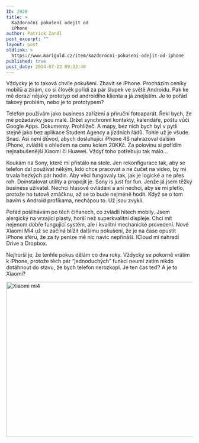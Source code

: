```yaml
---
ID: 2928
title: >
  Každoroční pokušení odejít od
  iPhone
author: Patrick Zandl
post_excerpt: ""
layout: post
oldlink: >
  https://www.marigold.cz/item/kazdorocni-pokuseni-odejit-od-iphone
published: true
post_date: 2014-07-23 09:33:40
---
```

<p>Vždycky je to taková chvíle pokušení. Zbavit se iPhone. Procházím ceníky mobilů a zírám, co si člověk pořídí za pár šlupek ve světě Androidu. Pak ke mě dorazí nějaký prototyp od androidího klienta a já znejistím. Je to pořád takový problém, nebo je to prototypem?</p>

<p>Telefon používám jako business zařízení a příruční fotoaparát. Řekl bych, že mé požadavky jsou malé. Držet synchronní kontakty, kalendáře, poštu vůči Google Apps. Dokumenty. Prohlížeč. A mapy, bez nich bych byl v pytli stejně jako bez aplikace Student Agency a jízdních řádů. Tohle už je všude. Snad. Asi není důvod, abych dosluhující iPhone 4S nahrazoval dalším iPhone, zvláště s ohledem na cenu kolem 20KKč. Za polovinu si pořídím nejnabušenější Xiaomi či Huawei. Vždyť toho potřebuju tak málo...</p>
<p>Koukám na Sony, které mi přistálo na stole. Jen rekonfigurace tak, aby se telefon dal používat někým, kdo chce pracovat a ne čučet na video, by mi trvala hezkých pár hodin. Aby věci fungovaly tak, jak je logické a ne přes roh. Doinstalovat utility a propojit je. Sony is just for fun. Jenže já jsem těžký business uživatel. Nechci hlasové ovládání a ani nechci, aby se mi pletlo, protože ho tutově zmáčknu, až se to bude nejméně hodit. Když se o tom bavím s Android profíkama, nechápou to. Už jsou zvyklí.</p>
<p>Pořád pošilhávám po těch číňanech, co zvládli hitech mobily. Jsem alergický na vrzající plasty, horší než superkvalitní displeje. Chci mít nejenom dobře fungující systém, ale i kvalitní mechanické provedení. Nové Xiaomi Mi4 už se začíná blížit dalšímu pokušení, že je na čase opustit iPhone sféru, že za ty peníze mě nic navíc nepřináší. ICloud mi nahradí Drive a Dropbox.</p>
<p>Nejhorší je, že tenhle pokus dělám co dva roky. Vždycky se pokorně vrátím k iPhone, protože těch pár “jednoduchých” funkcí neumí zatím nikdo dotáhnout do stavu, že bych telefon nerozkopl. Je ten čas teď? A je to Xiaomi?</p>
<p><img title="xiaomi-mi4.jpg" src="http://www.marigold.cz/wp-content/uploads/xiaomi-mi4.jpg" alt="Xiaomi mi4" width="600" height="419" border="0" /></p>